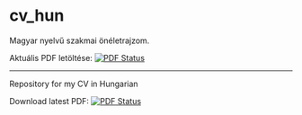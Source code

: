 # cv_hun

Magyar nyelvű szakmai önéletrajzom.

Aktuális PDF letöltése: [![PDF Status](https://www.sharelatex.com/github/repos/imbur/cv_hun/builds/latest/badge.svg)](https://www.sharelatex.com/github/repos/imbur/cv_hun/builds/latest/output.pdf)

----

Repository for my CV in Hungarian

Download latest PDF: [![PDF Status](https://www.sharelatex.com/github/repos/imbur/cv_hun/builds/latest/badge.svg)](https://www.sharelatex.com/github/repos/imbur/cv_hun/builds/latest/output.pdf)
